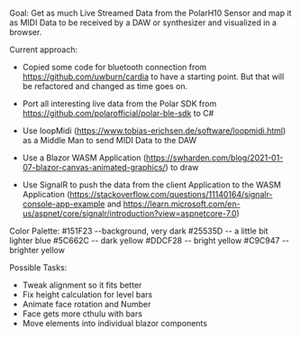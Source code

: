 Goal: Get as much Live Streamed Data from the PolarH10 Sensor and map it as MIDI Data to be received by a DAW or synthesizer and visualized in a browser.

Current approach:
* Copied some code for bluetooth connection from https://github.com/uwburn/cardia to have a starting point. But that will be refactored and changed as time goes on.
* Port all interesting live data from the Polar SDK from https://github.com/polarofficial/polar-ble-sdk to C#
* Use loopMidi (https://www.tobias-erichsen.de/software/loopmidi.html) as a Middle Man to send MIDI Data to the DAW 

* Use a Blazor WASM Application (https://swharden.com/blog/2021-01-07-blazor-canvas-animated-graphics/) to draw
* Use SignalR to push the data from the client Application to the WASM Application (https://stackoverflow.com/questions/11140164/signalr-console-app-example and https://learn.microsoft.com/en-us/aspnet/core/signalr/introduction?view=aspnetcore-7.0)

Color Palette:
#151F23 --background, very dark
#25535D -- a little bit lighter blue
#5C662C -- dark yellow
#DDCF28 -- bright yellow
#C9C947 --brighter yellow

Possible Tasks:
* Tweak alignment so it fits better
* Fix height calculation for level bars
* Animate face rotation and Number
* Face gets more cthulu with bars
* Move elements into individual blazor components

